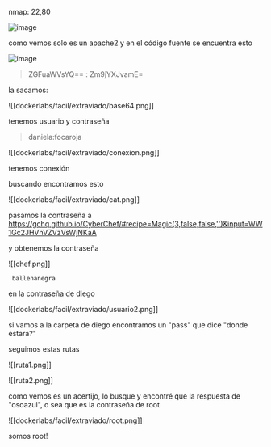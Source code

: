 nmap: 22,80

![image](https://github.com/user-attachments/assets/8a61b617-d6eb-43ac-9beb-1bdbd7c02fab)

como vemos solo es un apache2 y en el código fuente se encuentra esto

![image](https://github.com/user-attachments/assets/b9950ff5-03a7-4c08-b956-3a37a757ebdf)

> ZGFuaWVsYQ== : Zm9jYXJvamE=

la sacamos:

![[dockerlabs/facil/extraviado/base64.png]]

tenemos usuario y contraseña
> daniela:focaroja

![[dockerlabs/facil/extraviado/conexion.png]]

tenemos conexión

buscando encontramos esto

![[dockerlabs/facil/extraviado/cat.png]]

pasamos la contraseña a https://gchq.github.io/CyberChef/#recipe=Magic(3,false,false,'')&input=WW1Gc2JHVnVZVzVsWjNKaA

y obtenemos la contraseña 

![[chef.png]]

     ballenanegra

en la contraseña de diego

![[dockerlabs/facil/extraviado/usuario2.png]]

si vamos a la carpeta de diego encontramos un "pass" que dice "donde estara?"

seguimos estas rutas

![[ruta1.png]]

![[ruta2.png]]

como vemos es un acertijo, lo busque y encontré que la respuesta de "osoazul", o sea que es la contraseña de root

![[dockerlabs/facil/extraviado/root.png]]

somos root!
